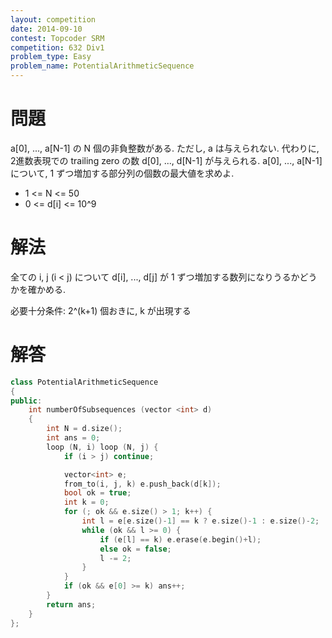 ```yaml
---
layout: competition
date: 2014-09-10
contest: Topcoder SRM
competition: 632 Div1
problem_type: Easy
problem_name: PotentialArithmeticSequence
---
```


# 問題
a[0], ..., a[N-1] の N 個の非負整数がある. ただし, a は与えられない. 代わりに, 2進数表現での trailing zero の数 d[0], ..., d[N-1] が与えられる.
a[0], ..., a[N-1] について, 1 ずつ増加する部分列の個数の最大値を求めよ.

- 1 <= N <= 50
- 0 <= d[i] <= 10^9

# 解法
全ての i, j (i < j) について d[i], ..., d[j] が 1 ずつ増加する数列になりうるかどうかを確かめる.

必要十分条件: 2^(k+1) 個おきに, k が出現する

# 解答
```cpp
class PotentialArithmeticSequence
{
public:
    int numberOfSubsequences (vector <int> d)
    {
        int N = d.size();
        int ans = 0;
        loop (N, i) loop (N, j) {
            if (i > j) continue;

            vector<int> e;
            from_to(i, j, k) e.push_back(d[k]);
            bool ok = true;
            int k = 0;
            for (; ok && e.size() > 1; k++) {
                int l = e[e.size()-1] == k ? e.size()-1 : e.size()-2;
                while (ok && l >= 0) {
                    if (e[l] == k) e.erase(e.begin()+l);
                    else ok = false;
                    l -= 2;
                }
            }
            if (ok && e[0] >= k) ans++;
        }
        return ans;
    }
};

```
